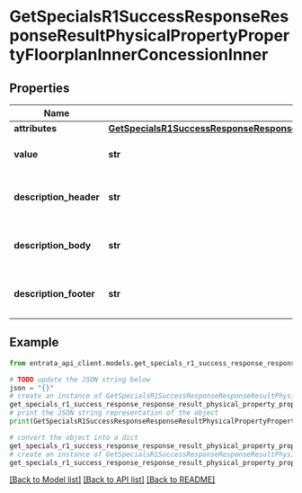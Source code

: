# GetSpecialsR1SuccessResponseResponseResultPhysicalPropertyPropertyFloorplanInnerConcessionInner


## Properties

Name | Type | Description | Notes
------------ | ------------- | ------------- | -------------
**attributes** | [**GetSpecialsR1SuccessResponseResponseResultPhysicalPropertyPropertyConcessionInnerAttributes**](GetSpecialsR1SuccessResponseResponseResultPhysicalPropertyPropertyConcessionInnerAttributes.md) |  | 
**value** | **str** | The value of the concession. | 
**description_header** | **str** | The header for the concession description. | 
**description_body** | **str** | The body of the concession description. | 
**description_footer** | **str** | The footer for the concession description. | 

## Example

```python
from entrata_api_client.models.get_specials_r1_success_response_response_result_physical_property_property_floorplan_inner_concession_inner import GetSpecialsR1SuccessResponseResponseResultPhysicalPropertyPropertyFloorplanInnerConcessionInner

# TODO update the JSON string below
json = "{}"
# create an instance of GetSpecialsR1SuccessResponseResponseResultPhysicalPropertyPropertyFloorplanInnerConcessionInner from a JSON string
get_specials_r1_success_response_response_result_physical_property_property_floorplan_inner_concession_inner_instance = GetSpecialsR1SuccessResponseResponseResultPhysicalPropertyPropertyFloorplanInnerConcessionInner.from_json(json)
# print the JSON string representation of the object
print(GetSpecialsR1SuccessResponseResponseResultPhysicalPropertyPropertyFloorplanInnerConcessionInner.to_json())

# convert the object into a dict
get_specials_r1_success_response_response_result_physical_property_property_floorplan_inner_concession_inner_dict = get_specials_r1_success_response_response_result_physical_property_property_floorplan_inner_concession_inner_instance.to_dict()
# create an instance of GetSpecialsR1SuccessResponseResponseResultPhysicalPropertyPropertyFloorplanInnerConcessionInner from a dict
get_specials_r1_success_response_response_result_physical_property_property_floorplan_inner_concession_inner_from_dict = GetSpecialsR1SuccessResponseResponseResultPhysicalPropertyPropertyFloorplanInnerConcessionInner.from_dict(get_specials_r1_success_response_response_result_physical_property_property_floorplan_inner_concession_inner_dict)
```
[[Back to Model list]](../README.md#documentation-for-models) [[Back to API list]](../README.md#documentation-for-api-endpoints) [[Back to README]](../README.md)


